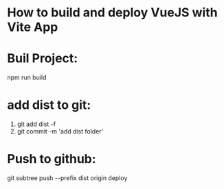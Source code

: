 # How to build and deploy VueJS with Vite App
# Buil Project:
 npm run build
# add dist to git:
 1. git add dist -f 
 2. git commit -m 'add dist folder'
# Push to github: 
 git subtree push --prefix dist origin deploy
